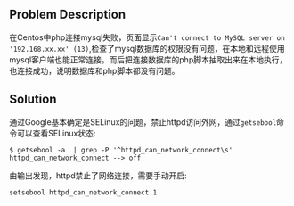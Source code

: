 ## Problem Description

在Centos中php连接mysql失败，页面显示`Can't connect to MySQL server on '192.168.xx.xx' (13)`,检查了mysql数据库的权限没有问题，在本地和远程使用mysql客户端也能正常连接。而后把连接数据库的php脚本抽取出来在本地执行，也连接成功，说明数据库和php脚本都没有问题。

## Solution

通过Google基本确定是SELinux的问题，禁止httpd访问外网，通过`getsebool`命令可以查看SELinux状态:

```
$ getsebool -a  | grep -P '^httpd_can_network_connect\s'
httpd_can_network_connect --> off
```

由输出发现，httpd禁止了网络连接，需要手动开启:

```
setsebool httpd_can_network_connect 1
```
